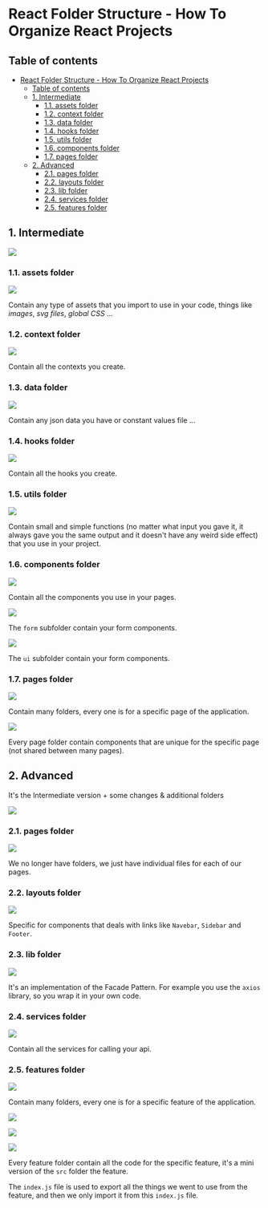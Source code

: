 # React Folder Structure - How To Organize React Projects

## Table of contents

- [React Folder Structure - How To Organize React Projects](#react-folder-structure---how-to-organize-react-projects)
  - [Table of contents](#table-of-contents)
  - [1. Intermediate](#1-intermediate)
    - [1.1. assets folder](#11-assets-folder)
    - [1.2. context folder](#12-context-folder)
    - [1.3. data folder](#13-data-folder)
    - [1.4. hooks folder](#14-hooks-folder)
    - [1.5. utils folder](#15-utils-folder)
    - [1.6. components folder](#16-components-folder)
    - [1.7. pages folder](#17-pages-folder)
  - [2. Advanced](#2-advanced)
    - [2.1. pages folder](#21-pages-folder)
    - [2.2. layouts folder](#22-layouts-folder)
    - [2.3. lib folder](#23-lib-folder)
    - [2.4. services folder](#24-services-folder)
    - [2.5. features folder](#25-features-folder)

## 1. Intermediate

![](./images/int_all.JPG)

### 1.1. assets folder

![](./images/int_assets.JPG)

Contain any type of assets that you import to use in your code, things like _images_, _svg files_, _global CSS_ ...

### 1.2. context folder

![](./images/int_context.JPG)

Contain all the contexts you create.

### 1.3. data folder

![](./images/int_data.JPG)

Contain any json data you have or constant values file ...

### 1.4. hooks folder

![](./images/int_hooks.JPG)

Contain all the hooks you create.

### 1.5. utils folder

![](./images/int_utils.JPG)

Contain small and simple functions (no matter what input you gave it, it always gave you the same output and it doesn't have any weird side effect) that you use in your project.

### 1.6. components folder

![](./images/int_components.JPG)

Contain all the components you use in your pages.

![](./images/int_comp_form.JPG)

The `form` subfolder contain your form components.

![](./images/int_comp_ui.JPG)

The `ui` subfolder contain your form components.

### 1.7. pages folder

![](./images/int_pages.JPG)

Contain many folders, every one is for a specific page of the application.

![](./images/int_pages_home.JPG)

Every page folder contain components that are unique for the specific page (not shared between many pages).

## 2. Advanced

It's the Intermediate version + some changes & additional folders

![](./images/adv_all_.JPG)

### 2.1. pages folder

![](./images/adv_pages_.JPG)

We no longer have folders, we just have individual files for each of our pages.

### 2.2. layouts folder

![](./images/adv_layouts_.JPG)

Specific for components that deals with links like `Navebar`, `Sidebar` and `Footer`.

### 2.3. lib folder

![](./images/adv_lib_.JPG)

It's an implementation of the Facade Pattern. For example you use the `axios` library, so you wrap it in your own code.

### 2.4. services folder

![](./images/adv_services_.JPG)

Contain all the services for calling your api.

### 2.5. features folder

![](./images/adv_features_.JPG)

Contain many folders, every one is for a specific feature of the application.

![](./images/adv_feat_auth_.JPG)

![](./images/adv_feat_sett_.JPG)

![](./images/adv_feat_todos_.JPG)

Every feature folder contain all the code for the specific feature, it's a mini version of the `src` folder the feature.

The `index.js` file is used to export all the things we went to use from the feature, and then we only import it from this `index.js` file.
